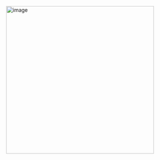 <img width="400" height="400" alt="image" src="https://github.com/user-attachments/assets/648b969d-c7bc-4efb-a71e-ca38f3a2fc46" />

